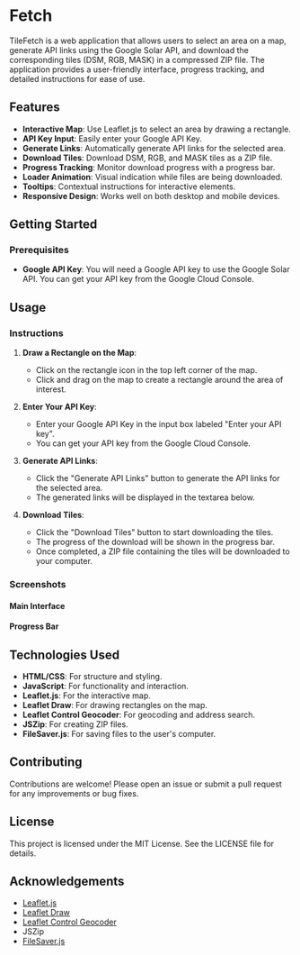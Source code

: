 # Fetch

TileFetch is a web application that allows users to select an area on a map, generate API links using the Google Solar API, and download the corresponding tiles (DSM, RGB, MASK) in a compressed ZIP file. The application provides a user-friendly interface, progress tracking, and detailed instructions for ease of use.

## Features

- **Interactive Map**: Use Leaflet.js to select an area by drawing a rectangle.
- **API Key Input**: Easily enter your Google API Key.
- **Generate Links**: Automatically generate API links for the selected area.
- **Download Tiles**: Download DSM, RGB, and MASK tiles as a ZIP file.
- **Progress Tracking**: Monitor download progress with a progress bar.
- **Loader Animation**: Visual indication while files are being downloaded.
- **Tooltips**: Contextual instructions for interactive elements.
- **Responsive Design**: Works well on both desktop and mobile devices.

## Getting Started

### Prerequisites

- **Google API Key**: You will need a Google API key to use the Google Solar API. You can get your API key from the Google Cloud Console.

## Usage

### Instructions

1. **Draw a Rectangle on the Map**:

   - Click on the rectangle icon in the top left corner of the map.
   - Click and drag on the map to create a rectangle around the area of interest.
2. **Enter Your API Key**:

   - Enter your Google API Key in the input box labeled "Enter your API key".
   - You can get your API key from the Google Cloud Console.
3. **Generate API Links**:

   - Click the "Generate API Links" button to generate the API links for the selected area.
   - The generated links will be displayed in the textarea below.
4. **Download Tiles**:

   - Click the "Download Tiles" button to start downloading the tiles.
   - The progress of the download will be shown in the progress bar.
   - Once completed, a ZIP file containing the tiles will be downloaded to your computer.

### Screenshots

#### Main Interface

#### Progress Bar

## Technologies Used

- **HTML/CSS**: For structure and styling.
- **JavaScript**: For functionality and interaction.
- **Leaflet.js**: For the interactive map.
- **Leaflet Draw**: For drawing rectangles on the map.
- **Leaflet Control Geocoder**: For geocoding and address search.
- **JSZip**: For creating ZIP files.
- **FileSaver.js**: For saving files to the user's computer.

## Contributing

Contributions are welcome! Please open an issue or submit a pull request for any improvements or bug fixes.

## License

This project is licensed under the MIT License. See the LICENSE file for details.

## Acknowledgements

- [Leaflet.js](https://leafletjs.com/)
- [Leaflet Draw](https://github.com/Leaflet/Leaflet.draw)
- [Leaflet Control Geocoder](https://github.com/perliedman/leaflet-control-geocoder)
- JSZip
- [FileSaver.js](https://github.com/eligrey/FileSaver.js/)
